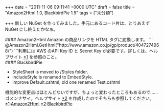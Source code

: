 
+++
date = "2011-11-06 09:11:41 +0000 UTC"
draft = false
title = "Amazon2Html 1.0, BlackbirdPie 1.5"
tags = ["未分類"]

+++
新しい NuGet を作ってみました。手元にあるコード片は、とりあえず NuGet にし終えたかなぁ。

<div class="section">
    #### Amazon2Html
    Amazon の商品リンクを HTML タグに変換します。
```
    @Amazon2Html.GetHtml("http://www.amazon.co.jp/gp/product/4047274968/")
```利用には AWS のAPI Key ID と Secret Key が必要です。詳しくは、ヘルプサイト <a href="#f1" name="fn1" title="Amazon2Html">*1</a> を参照のこと。

</div>
<div class="section">
    #### BlackbirdPie
    
<ul>
<li>StyleSheet is moved to /Styles folder.</li>
<li>IncludeStyle is renamed to EmbedStyle.</li>
<li>Improve Default.cshtml, old one renamed Test.cshtml</li>
</ul>機能的な変更点はほとんどないですが、ちょっと変わったところもあるので……ゴメンナサイ。ヘルプサイト <a href="#f2" name="fn2" title="BlackbirdPie">*2</a> を作成したのでそちらも参照してください。

</div><div class="footnote">
<a href="#fn1" name="f1" class="footnote-number">*1</a><span class="footnote-delimiter">:</span><span class="footnote-text"><a href="http://amazon2html.daruyanagi.net/">Amazon2Html</a></span>
<a href="#fn2" name="f2" class="footnote-number">*2</a><span class="footnote-delimiter">:</span><span class="footnote-text"><a href="http://blackbirdpie.daruyanagi.net/">BlackbirdPie</a></span>
</div>


